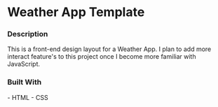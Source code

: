 
# Weather App Template

<h3>Description</h3>
This is a front-end design layout for a Weather App. I plan to add more interact feature's to this project once I become more familiar with JavaScript.

<h3>Built With</h3>
- HTML
- CSS
